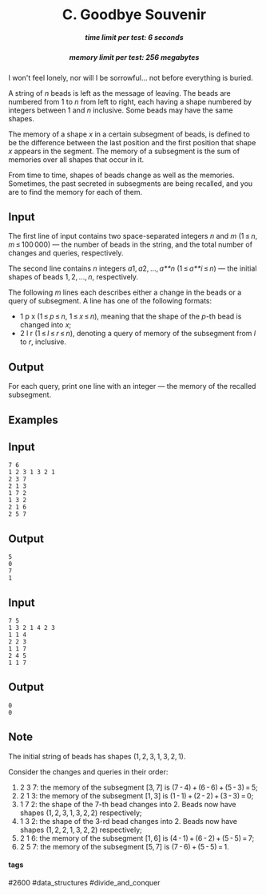 <h1 style='text-align: center;'> C. Goodbye Souvenir</h1>

<h5 style='text-align: center;'>time limit per test: 6 seconds</h5>
<h5 style='text-align: center;'>memory limit per test: 256 megabytes</h5>

I won't feel lonely, nor will I be sorrowful... not before everything is buried.

A string of *n* beads is left as the message of leaving. The beads are numbered from 1 to *n* from left to right, each having a shape numbered by integers between 1 and *n* inclusive. Some beads may have the same shapes.

The memory of a shape *x* in a certain subsegment of beads, is defined to be the difference between the last position and the first position that shape *x* appears in the segment. The memory of a subsegment is the sum of memories over all shapes that occur in it.

From time to time, shapes of beads change as well as the memories. Sometimes, the past secreted in subsegments are being recalled, and you are to find the memory for each of them.

## Input

The first line of input contains two space-separated integers *n* and *m* (1 ≤ *n*, *m* ≤ 100 000) — the number of beads in the string, and the total number of changes and queries, respectively.

The second line contains *n* integers *a*1, *a*2, ..., *a**n* (1 ≤ *a**i* ≤ *n*) — the initial shapes of beads 1, 2, ..., *n*, respectively.

The following *m* lines each describes either a change in the beads or a query of subsegment. A line has one of the following formats: 

* 1 p x (1 ≤ *p* ≤ *n*, 1 ≤ *x* ≤ *n*), meaning that the shape of the *p*-th bead is changed into *x*;
* 2 l r (1 ≤ *l* ≤ *r* ≤ *n*), denoting a query of memory of the subsegment from *l* to *r*, inclusive.
## Output

For each query, print one line with an integer — the memory of the recalled subsegment.

## Examples

## Input


```
7 6  
1 2 3 1 3 2 1  
2 3 7  
2 1 3  
1 7 2  
1 3 2  
2 1 6  
2 5 7  

```
## Output


```
5  
0  
7  
1  

```
## Input


```
7 5  
1 3 2 1 4 2 3  
1 1 4  
2 2 3  
1 1 7  
2 4 5  
1 1 7  

```
## Output


```
0  
0  

```
## Note

The initial string of beads has shapes (1, 2, 3, 1, 3, 2, 1).

Consider the changes and queries in their order: 

1. 2 3 7: the memory of the subsegment [3, 7] is (7 - 4) + (6 - 6) + (5 - 3) = 5;
2. 2 1 3: the memory of the subsegment [1, 3] is (1 - 1) + (2 - 2) + (3 - 3) = 0;
3. 1 7 2: the shape of the 7-th bead changes into 2. Beads now have shapes (1, 2, 3, 1, 3, 2, 2) respectively;
4. 1 3 2: the shape of the 3-rd bead changes into 2. Beads now have shapes (1, 2, 2, 1, 3, 2, 2) respectively;
5. 2 1 6: the memory of the subsegment [1, 6] is (4 - 1) + (6 - 2) + (5 - 5) = 7;
6. 2 5 7: the memory of the subsegment [5, 7] is (7 - 6) + (5 - 5) = 1.


#### tags 

#2600 #data_structures #divide_and_conquer 